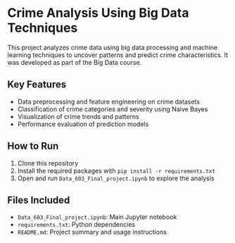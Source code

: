 # Crime Analysis Using Big Data Techniques

This project analyzes crime data using big data processing and machine learning techniques to uncover patterns and predict crime characteristics. It was developed as part of the Big Data course.

## Key Features
- Data preprocessing and feature engineering on crime datasets
- Classification of crime categories and severity using Naive Bayes
- Visualization of crime trends and patterns
- Performance evaluation of prediction models

## How to Run
1. Clone this repository
2. Install the required packages with `pip install -r requirements.txt`
3. Open and run `Data_603_Final_project.ipynb` to explore the analysis

## Files Included
- `Data_603_Final_project.ipynb`: Main Jupyter notebook
- `requirements.txt`: Python dependencies
- `README.md`: Project summary and usage instructions
